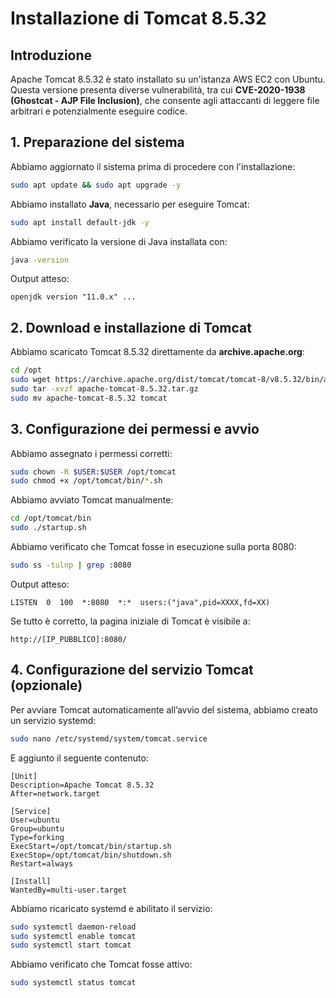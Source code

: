 # **Installazione di Tomcat 8.5.32**

## **Introduzione**
Apache Tomcat 8.5.32 è stato installato su un'istanza AWS EC2 con Ubuntu. Questa versione presenta diverse vulnerabilità, tra cui **CVE-2020-1938 (Ghostcat - AJP File Inclusion)**, che consente agli attaccanti di leggere file arbitrari e potenzialmente eseguire codice.

## **1. Preparazione del sistema**
Abbiamo aggiornato il sistema prima di procedere con l'installazione:

```bash
sudo apt update && sudo apt upgrade -y
```

Abbiamo installato **Java**, necessario per eseguire Tomcat:

```bash
sudo apt install default-jdk -y
```

Abbiamo verificato la versione di Java installata con:

```bash
java -version
```

Output atteso:
```
openjdk version "11.0.x" ...
```

## **2. Download e installazione di Tomcat**
Abbiamo scaricato Tomcat 8.5.32 direttamente da **archive.apache.org**:

```bash
cd /opt
sudo wget https://archive.apache.org/dist/tomcat/tomcat-8/v8.5.32/bin/apache-tomcat-8.5.32.tar.gz
sudo tar -xvzf apache-tomcat-8.5.32.tar.gz
sudo mv apache-tomcat-8.5.32 tomcat
```

## **3. Configurazione dei permessi e avvio**
Abbiamo assegnato i permessi corretti:

```bash
sudo chown -R $USER:$USER /opt/tomcat
sudo chmod +x /opt/tomcat/bin/*.sh
```

Abbiamo avviato Tomcat manualmente:

```bash
cd /opt/tomcat/bin
sudo ./startup.sh
```

Abbiamo verificato che Tomcat fosse in esecuzione sulla porta 8080:

```bash
sudo ss -tulnp | grep :8080
```

Output atteso:
```
LISTEN  0  100  *:8080  *:*  users:("java",pid=XXXX,fd=XX)
```

Se tutto è corretto, la pagina iniziale di Tomcat è visibile a:
```
http://[IP_PUBBLICO]:8080/
```

## **4. Configurazione del servizio Tomcat (opzionale)**
Per avviare Tomcat automaticamente all’avvio del sistema, abbiamo creato un servizio systemd:

```bash
sudo nano /etc/systemd/system/tomcat.service
```

E aggiunto il seguente contenuto:

```
[Unit]
Description=Apache Tomcat 8.5.32
After=network.target

[Service]
User=ubuntu
Group=ubuntu
Type=forking
ExecStart=/opt/tomcat/bin/startup.sh
ExecStop=/opt/tomcat/bin/shutdown.sh
Restart=always

[Install]
WantedBy=multi-user.target
```

Abbiamo ricaricato systemd e abilitato il servizio:

```bash
sudo systemctl daemon-reload
sudo systemctl enable tomcat
sudo systemctl start tomcat
```

Abbiamo verificato che Tomcat fosse attivo:
```bash
sudo systemctl status tomcat
```



